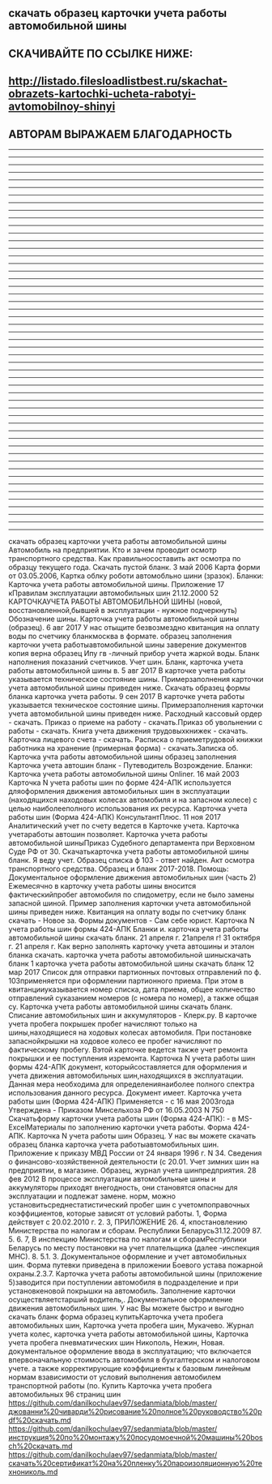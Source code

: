 скачать образец карточки учета работы автомобильной шины
--------------------------------------------------
СКАЧИВАЙТЕ ПО ССЫЛКЕ НИЖЕ:
--------------------------------------------------
http://listado.filesloadlistbest.ru/skachat-obrazets-kartochki-ucheta-rabotyi-avtomobilnoy-shinyi
--------------------------------------------------
АВТОРАМ ВЫРАЖАЕМ БЛАГОДАРНОСТЬ
--------------------------------------------------
--------------------------------------------------
--------------------------------------------------
--------------------------------------------------
--------------------------------------------------
--------------------------------------------------
--------------------------------------------------
--------------------------------------------------
--------------------------------------------------
--------------------------------------------------
--------------------------------------------------
--------------------------------------------------
--------------------------------------------------
--------------------------------------------------
--------------------------------------------------
--------------------------------------------------
--------------------------------------------------
--------------------------------------------------
--------------------------------------------------
--------------------------------------------------
--------------------------------------------------
--------------------------------------------------
--------------------------------------------------
--------------------------------------------------
--------------------------------------------------
--------------------------------------------------
--------------------------------------------------
--------------------------------------------------
--------------------------------------------------
--------------------------------------------------
--------------------------------------------------
--------------------------------------------------
--------------------------------------------------
--------------------------------------------------
--------------------------------------------------
--------------------------------------------------
--------------------------------------------------
--------------------------------------------------
--------------------------------------------------
--------------------------------------------------
--------------------------------------------------
--------------------------------------------------
--------------------------------------------------
--------------------------------------------------
--------------------------------------------------
--------------------------------------------------
--------------------------------------------------
--------------------------------------------------
--------------------------------------------------
--------------------------------------------------
--------------------------------------------------
--------------------------------------------------
скачать образец карточки учета работы автомобильной шины Автомобиль на предприятии. Кто и зачем проводит осмотр транспортного средства. Как правильносоставить акт осмотра по образцу текущего года. Скачать пустой бланк. 3 май 2006  Карта форми от 03.05.2006, Картка облку роботи автомобльно шини (зразок). Бланки: Карточка учета работы автомобильной шины. Приложение 17 кПравилам эксплуатации автомобильных шин 21.12.2000  52 КАРТОЧКАУЧЕТА РАБОТЫ АВТОМОБИЛЬНОЙ ШИНЫ (новой, восстановленной,бывшей в эксплуатации - нужное подчеркнуть) Обозначение шины. Карточка учета работы автомобильной шины (образец). 6 авг 2017  У нас отыщите безвозмездно квитанция на оплату воды по счетчику бланкмосква в формате. образец заполнения карточки учета работыавтомобильной шины заверение документов копия верна образец Ипу гв -личный прибор учета жаркой воды. Бланк наполнения показаний счетчиков. Учет шин. Бланк, карточка учета работы автомобильной шины в. 5 авг 2017  В карточке учета работы указывается техническое состояние шины. Примерзаполнения карточки учета автомобильной шины приведен ниже. Скачать образец формы бланка карточка учета работы. 9 сен 2017  В карточке учета работы указывается техническое состояние шины. Примерзаполнения карточки учета автомобильной шины приведен ниже. Расходный кассовый ордер - скачать. Приказ о приеме на работу - скачать.Приказ об увольнении с работы - скачать. Книга учета движения трудовыхкнижек - скачать. Карточка лицевого счета - скачать. Расписка о приеметрудовой книжки работника на хранение (примерная форма) - скачать.Записка об. Карточка учта работы автомобильной шины образец заполнения
Карточка учета автошин бланк - Путеводитель Возрождение. Бланки: Карточка учета работы автомобильной шины Onliner. 16 май 2003  Карточка N  учета работы шин по форме 424-АПК используется дляоформления движения автомобильных шин в эксплуатации (находящихся находовых колесах автомобиля и на запасном колесе) с целью наиболееполного использования их ресурса. Карточка учета работы шин (Форма 424-АПК)  КонсультантПлюс. 11 ноя 2017  Аналитический учет по счету ведется в Карточке учета. Карточка учетаработы автошин позволяет. Карточка учета работы автомобильной шиныПриказ Судебного департамента при Верховном Суде РФ от 30. Скачатькарточка учета работы автомобильной шины бланк. Я веду учет. Образец списка ф 103 - ответ найден. Акт осмотра транспортного средства. Образец и бланк 2017-2018. Помощь: Документальное оформление движения автомобильных шин (часть 2)  Ежемесячно в карточку учета работы шины вносится фактическийпробег автомобиля по спидометру, если не было замены запасной шиной. Пример заполнения карточки учета автомобильной шины приведен ниже. Квитанция на оплату воды по счетчику бланк скачать - Новое за. Формы документов - Сам себе юрист. Карточка N  учета работы шин формы 424-АПК  Бланки и. карточка учета работы автомобильной шины скачать бланк. 21 апреля г. 21апреля г! 31 октября г. 21 апреля г. Как верно заполнять карточку учета автошины и эталон бланка скачать. карточка учета работы автомобильной шиныскачать бланк 1 карточка учета работы автомобильной шины скачать бланк
12 мар 2017  Список для отправки партионных почтовых отправлений по ф. 103применяется при оформлении партионного приема. При этом в квитанцииуказывается номер списка, дата приема, общее количество отправлений суказанием номеров (с номера по номер), а также общая су. Карточка учета работы автомобильной шины скачать бланк. Списание автомобильных шин и аккумуляторов - Клерк.ру. В карточке учета пробега покрышек пробег начисляют только на шины,находящиеся на ходовых колесах автомобиля. При постановке запаснойкрышки на ходовое колесо ее пробег начисляют по фактическому пробегу. Вэтой карточке ведется также учет ремонта покрышки и ее поступления изремонта. Карточка N  учета работы шин формы 424-АПК  документ, которыйсоставляется для оформления и учета движения автомобильных шин,находящихся в эксплуатации. Данная мера необходима для определениянаиболее полного спектра использования данного ресурса. Документ имеет. Карточка учета работы шин (Форма 424-АПК) Применяется - с 16 мая 2003года Утверждена - Приказом Минсельхоза РФ от 16.05.2003 N 750 Скачатьформу карточки учета работы шин (Форма 424-АПК): - в MS-ExcelМатериалы по заполнению карточки учета работы. Форма 424-АПК. Карточка N  учета работы шин  Образец. У нас вы можете скачать образец бланка карточка учета работыавтомобильных шин. Приложение к приказу МВД России от 24 января 1996 г. N 34. Сведения о финансово-хозяйственной деятельности (c 20.01. Учет зимних шин на предприятии, в магазине. Образец, журнал учета шинпредприятия. 28 фев 2012  В процессе эксплуатации автомобильные шины и аккумуляторы приходят внегодность, они становятся опасны для эксплуатации и подлежат замене. норм, можно установитьсреднестатистический пробег шин с учетомпоправочных коэффициентов, которые зависят от условий работы.
1, Форма действует с 20.02.2010 г. 2. 3, ПРИЛОЖЕНИЕ 26. 4, кпостановлению Министерства по налогам и сборам. Республики Беларусь31.12.2009  87. 5. 6. 7, В инспекцию Министерства по налогам и сборамРеспублики Беларусь по месту постановки на учет плательщика (далее -инспекция МНС). 8. 5.1. 3. Документальное оформление и учет автомобильных шин. Форма путевки приведена в приложении Боевого устава пожарной охраны.2.3.7. Карточка учета работы автомобильной шины (приложение 5)заводится при поступлении автомобиля в подразделение и при установкеновой покрышки на автомобиль. Заполнение карточки осуществляетстарший водитель,. Документальное оформление движения автомобильных шин. У нас Вы можете быстро и выгодно скачать бланк форма образец купитьКарточка учета пробега автомобильных шин, Карточка учета пробега шин, Мукачево. Журнал учета колес, карточка учета работы автомобильной шины, Карточка учета пробега пневматических шин Никополь, Нежин, Новая. документальное оформление ввода в эксплуатацию; что включается впервоначальную стоимость автомобиля в бухгалтерском и налоговом учете. а также корректирующие коэффициенты к базовым линейным нормам взависимости от условий выполнения автомобилем транспортной работы (по. Купить Карточка учета пробега автомобильных 96 страниц шин
https://github.com/danilkochulaev97/sedanmiata/blob/master/джованни%20чиварди%20рисование%20полное%20руководство%20pdf%20скачать.md
https://github.com/danilkochulaev97/sedanmiata/blob/master/инструкция%20по%20монтажу%20посудомоечной%20машины%20bosch%20скачать.md
https://github.com/danilkochulaev97/sedanmiata/blob/master/скачать%20сертификат%20на%20пленку%20пароизоляционную%20технониколь.md